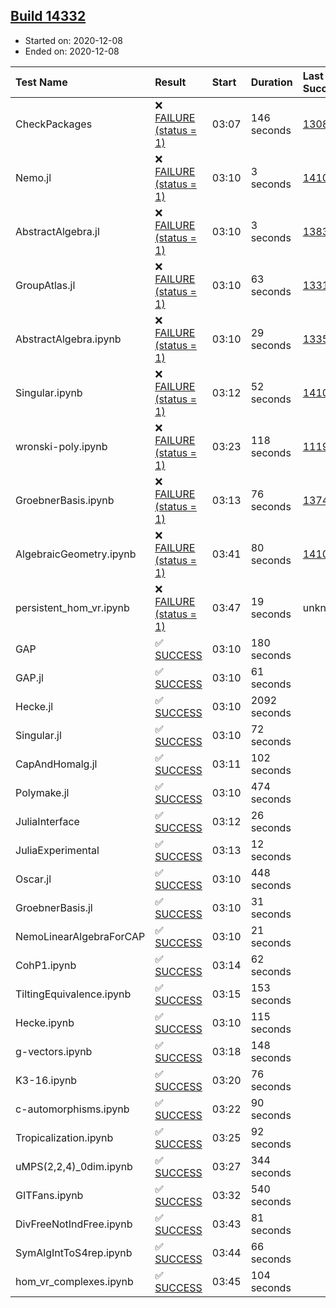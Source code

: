## [Build 14332](https://oscarci.mathematik.uni-kl.de/job/oscar/14332/)

* Started on: 2020-12-08
* Ended on: 2020-12-08

| Test Name    | Result | Start | Duration | Last Success | First Failure |
|:-------------|:-------|:------|:---------|:-------------|:--------------|
| CheckPackages | ❌ [FAILURE (status = 1)](https://oscarci.mathematik.uni-kl.de/job/oscar/14332/artifact/logs/build-14332/CheckPackages.log) | 03:07 | 146 seconds | [13085](https://oscarci.mathematik.uni-kl.de/job/oscar/13085/) | [13086](https://oscarci.mathematik.uni-kl.de/job/oscar/13086/) |
| Nemo.jl | ❌ [FAILURE (status = 1)](https://oscarci.mathematik.uni-kl.de/job/oscar/14332/artifact/logs/build-14332/Nemo.jl.log) | 03:10 | 3 seconds | [14101](https://oscarci.mathematik.uni-kl.de/job/oscar/14101/) | [14102](https://oscarci.mathematik.uni-kl.de/job/oscar/14102/) |
| AbstractAlgebra.jl | ❌ [FAILURE (status = 1)](https://oscarci.mathematik.uni-kl.de/job/oscar/14332/artifact/logs/build-14332/AbstractAlgebra.jl.log) | 03:10 | 3 seconds | [13837](https://oscarci.mathematik.uni-kl.de/job/oscar/13837/) | [13838](https://oscarci.mathematik.uni-kl.de/job/oscar/13838/) |
| GroupAtlas.jl | ❌ [FAILURE (status = 1)](https://oscarci.mathematik.uni-kl.de/job/oscar/14332/artifact/logs/build-14332/GroupAtlas.jl.log) | 03:10 | 63 seconds | [13311](https://oscarci.mathematik.uni-kl.de/job/oscar/13311/) | [13312](https://oscarci.mathematik.uni-kl.de/job/oscar/13312/) |
| AbstractAlgebra.ipynb | ❌ [FAILURE (status = 1)](https://oscarci.mathematik.uni-kl.de/job/oscar/14332/artifact/logs/build-14332/AbstractAlgebra.ipynb.log) | 03:10 | 29 seconds | [13355](https://oscarci.mathematik.uni-kl.de/job/oscar/13355/) | [13356](https://oscarci.mathematik.uni-kl.de/job/oscar/13356/) |
| Singular.ipynb | ❌ [FAILURE (status = 1)](https://oscarci.mathematik.uni-kl.de/job/oscar/14332/artifact/logs/build-14332/Singular.ipynb.log) | 03:12 | 52 seconds | [14101](https://oscarci.mathematik.uni-kl.de/job/oscar/14101/) | [14102](https://oscarci.mathematik.uni-kl.de/job/oscar/14102/) |
| wronski-poly.ipynb | ❌ [FAILURE (status = 1)](https://oscarci.mathematik.uni-kl.de/job/oscar/14332/artifact/logs/build-14332/wronski-poly.ipynb.log) | 03:23 | 118 seconds | [11192](https://oscarci.mathematik.uni-kl.de/job/oscar/11192/) | [11193](https://oscarci.mathematik.uni-kl.de/job/oscar/11193/) |
| GroebnerBasis.ipynb | ❌ [FAILURE (status = 1)](https://oscarci.mathematik.uni-kl.de/job/oscar/14332/artifact/logs/build-14332/GroebnerBasis.ipynb.log) | 03:13 | 76 seconds | [13748](https://oscarci.mathematik.uni-kl.de/job/oscar/13748/) | [13749](https://oscarci.mathematik.uni-kl.de/job/oscar/13749/) |
| AlgebraicGeometry.ipynb | ❌ [FAILURE (status = 1)](https://oscarci.mathematik.uni-kl.de/job/oscar/14332/artifact/logs/build-14332/AlgebraicGeometry.ipynb.log) | 03:41 | 80 seconds | [14101](https://oscarci.mathematik.uni-kl.de/job/oscar/14101/) | [14102](https://oscarci.mathematik.uni-kl.de/job/oscar/14102/) |
| persistent_hom_vr.ipynb | ❌ [FAILURE (status = 1)](https://oscarci.mathematik.uni-kl.de/job/oscar/14332/artifact/logs/build-14332/persistent_hom_vr.ipynb.log) | 03:47 | 19 seconds | unknown | unknown |
| GAP | ✅ [SUCCESS](https://oscarci.mathematik.uni-kl.de/job/oscar/14332/artifact/logs/build-14332/GAP.log) | 03:10 | 180 seconds |  |  |
| GAP.jl | ✅ [SUCCESS](https://oscarci.mathematik.uni-kl.de/job/oscar/14332/artifact/logs/build-14332/GAP.jl.log) | 03:10 | 61 seconds |  |  |
| Hecke.jl | ✅ [SUCCESS](https://oscarci.mathematik.uni-kl.de/job/oscar/14332/artifact/logs/build-14332/Hecke.jl.log) | 03:10 | 2092 seconds |  |  |
| Singular.jl | ✅ [SUCCESS](https://oscarci.mathematik.uni-kl.de/job/oscar/14332/artifact/logs/build-14332/Singular.jl.log) | 03:10 | 72 seconds |  |  |
| CapAndHomalg.jl | ✅ [SUCCESS](https://oscarci.mathematik.uni-kl.de/job/oscar/14332/artifact/logs/build-14332/CapAndHomalg.jl.log) | 03:11 | 102 seconds |  |  |
| Polymake.jl | ✅ [SUCCESS](https://oscarci.mathematik.uni-kl.de/job/oscar/14332/artifact/logs/build-14332/Polymake.jl.log) | 03:10 | 474 seconds |  |  |
| JuliaInterface | ✅ [SUCCESS](https://oscarci.mathematik.uni-kl.de/job/oscar/14332/artifact/logs/build-14332/JuliaInterface.log) | 03:12 | 26 seconds |  |  |
| JuliaExperimental | ✅ [SUCCESS](https://oscarci.mathematik.uni-kl.de/job/oscar/14332/artifact/logs/build-14332/JuliaExperimental.log) | 03:13 | 12 seconds |  |  |
| Oscar.jl | ✅ [SUCCESS](https://oscarci.mathematik.uni-kl.de/job/oscar/14332/artifact/logs/build-14332/Oscar.jl.log) | 03:10 | 448 seconds |  |  |
| GroebnerBasis.jl | ✅ [SUCCESS](https://oscarci.mathematik.uni-kl.de/job/oscar/14332/artifact/logs/build-14332/GroebnerBasis.jl.log) | 03:10 | 31 seconds |  |  |
| NemoLinearAlgebraForCAP | ✅ [SUCCESS](https://oscarci.mathematik.uni-kl.de/job/oscar/14332/artifact/logs/build-14332/NemoLinearAlgebraForCAP.log) | 03:10 | 21 seconds |  |  |
| CohP1.ipynb | ✅ [SUCCESS](https://oscarci.mathematik.uni-kl.de/job/oscar/14332/artifact/logs/build-14332/CohP1.ipynb.log) | 03:14 | 62 seconds |  |  |
| TiltingEquivalence.ipynb | ✅ [SUCCESS](https://oscarci.mathematik.uni-kl.de/job/oscar/14332/artifact/logs/build-14332/TiltingEquivalence.ipynb.log) | 03:15 | 153 seconds |  |  |
| Hecke.ipynb | ✅ [SUCCESS](https://oscarci.mathematik.uni-kl.de/job/oscar/14332/artifact/logs/build-14332/Hecke.ipynb.log) | 03:10 | 115 seconds |  |  |
| g-vectors.ipynb | ✅ [SUCCESS](https://oscarci.mathematik.uni-kl.de/job/oscar/14332/artifact/logs/build-14332/g-vectors.ipynb.log) | 03:18 | 148 seconds |  |  |
| K3-16.ipynb | ✅ [SUCCESS](https://oscarci.mathematik.uni-kl.de/job/oscar/14332/artifact/logs/build-14332/K3-16.ipynb.log) | 03:20 | 76 seconds |  |  |
| c-automorphisms.ipynb | ✅ [SUCCESS](https://oscarci.mathematik.uni-kl.de/job/oscar/14332/artifact/logs/build-14332/c-automorphisms.ipynb.log) | 03:22 | 90 seconds |  |  |
| Tropicalization.ipynb | ✅ [SUCCESS](https://oscarci.mathematik.uni-kl.de/job/oscar/14332/artifact/logs/build-14332/Tropicalization.ipynb.log) | 03:25 | 92 seconds |  |  |
| uMPS(2,2,4)_0dim.ipynb | ✅ [SUCCESS](https://oscarci.mathematik.uni-kl.de/job/oscar/14332/artifact/logs/build-14332/uMPS-2-2-4-_0dim.ipynb.log) | 03:27 | 344 seconds |  |  |
| GITFans.ipynb | ✅ [SUCCESS](https://oscarci.mathematik.uni-kl.de/job/oscar/14332/artifact/logs/build-14332/GITFans.ipynb.log) | 03:32 | 540 seconds |  |  |
| DivFreeNotIndFree.ipynb | ✅ [SUCCESS](https://oscarci.mathematik.uni-kl.de/job/oscar/14332/artifact/logs/build-14332/DivFreeNotIndFree.ipynb.log) | 03:43 | 81 seconds |  |  |
| SymAlgIntToS4rep.ipynb | ✅ [SUCCESS](https://oscarci.mathematik.uni-kl.de/job/oscar/14332/artifact/logs/build-14332/SymAlgIntToS4rep.ipynb.log) | 03:44 | 66 seconds |  |  |
| hom_vr_complexes.ipynb | ✅ [SUCCESS](https://oscarci.mathematik.uni-kl.de/job/oscar/14332/artifact/logs/build-14332/hom_vr_complexes.ipynb.log) | 03:45 | 104 seconds |  |  |
